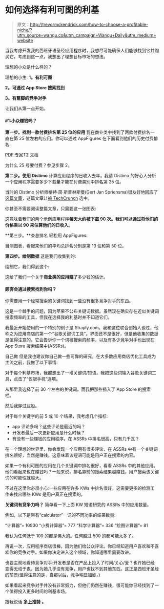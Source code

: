 # 如何选择有利可图的利基

> 原文：<http://trevormckendrick.com/how-to-choose-a-profitable-niche/?utm_source=wanqu.co&utm_campaign=Wanqu+Daily&utm_medium=website>



当我考虑开发我的西班牙语圣经应用程序时，我想尽可能确保人们能够找到它并购买它。考虑到这一点，我想出了理想目标市场的想法。

理想的小众是什么样的？

理想的小生:
**1。有利可图**

**2。可通过 App Store 搜索找到**

**3。有蹩脚的竞争对手**

让我们从第一点开始。

#### **#1:小众赚钱吗？**

**第一步。找到一款付费排名第 25 位的应用**
我在商业类中找到了两款付费排名一直在第 25 位左右的应用。你可以通过 AppFigures 在下面看到他们的历史付费排名:

[PDF 专家](https://itunes.apple.com/us/app/pdf-expert-professional-pdf/id323133888?mt=8)T2 文档





为什么 25 号要付费？参见步骤 2。

**第二步。使用 Distimo**
计算应用程序的日收入去年，我请 Distimo 的好心人分析一个应用程序需要多少下载量才能在付费类别中排名第 25 位。

当时的 Distimo 分析师格特·简·斯普林斯曼(Gert Jan Spriensma)很友好地回应了[这篇文章](http://www.distimo.com/blog/2012_05_quora-answering-series-download-volume-needed-to-hit-top-25-per-category/)，这篇文章让[被 TechCrunch](http://techcrunch.com/2012/05/16/how-many-daily-downloads-does-it-take-to-reach-the-top-of-the-app-store/) 选中。

你甚至不需要阅读整篇文章，只需要这一张图表:



这意味着我们的两个示例应用程序**每天大约被下载 90 次。**我们可以**通过将他们的价格乘以 90 来估算他们的日收入**。



**第三步。**查总排名
轻松用 AppFigures:





目测图表，看起来他们的平均总排名分别是第 13 位和第 50 位。

**第四步。绘制数据**
这是我们收集到的:



绘制它，我们得到这个:



这给了我们一个关于**商业类的应用赚了**多少钱的估计。

#### 顾客会通过搜索找到你吗？

你需要用一个经常搜索的关键词找到一些没有很多竞争对手的东西。

这是一个棘手的问题，因为苹果不公布关键词数据。虽然现在确实存在近似关键词搜索频率的工具，但我在选择我的利基时并不知道它们。

我最近开始使用的一个特别的例子是 Straply.com。我和这位联合创始人谈过，他称之为应用商店的第一个“谷歌关键词工具”。界面还不是很好，但是他收集的数据是值得注意的。它会告诉你一个词被搜索的频率，以及有多少竞争对手也出现在 App Store 搜索结果中(ASSRs)。

自己做
但是我也建议你自己做一些可靠的研究。在大多数应用商店优化工具成为主流之前，我做了以下事情:

对于每个利基市场，我都想出了一堆关键词/短语。我把这些词输入谷歌关键词工具，点击了“仅限手机”选项。

从那里我选择了前 30 个左右的关键词。而我把那些插入了 App Store 的搜索栏。

然后我穿过屁股。

对于每个关键字的前 5 或 10 个结果，我考虑几个指标:

*   app 评论多吗？这些评论是最近的吗？
*   开发者最后一次更新应用是什么时候？
*   有没有一些赚钱的应用程序，在 ASSRs 中排名很高，只有几千瓦？

在一个理想的世界里，你会发现一个应用有很多评论，在 ASSRs 中有一个关键词排名很好，当然是赚钱。这意味着该短语可能是用户正在搜索的内容。

如果一个有利可图的应用在几个关键词中排名很好，看看 ASSRs 中的其他应用。他们看起来也在赚钱吗？一般来说，排名靠前的搜索结果越赚钱，用户搜索该关键词的可能性就越大。

不过在这里你必须小心:一些应用在许多 KWs 中排名很好，这需要更多的检测工作来找出哪些 KWs 是用户真正在搜索的。

**关键词有竞争力吗？**
简单看一下上面 KW 短语研究的 ASSRs 中的应用数量。

例如，以下是带有“calculator”一词的不同功率的结果数量:

“计算器”= 10930
“小费计算器”= 777
“科学计算器”= 336
“绘图计算器”= 81

我认为任何低于 100 的都是伟大的。任何超过 500 的都可能太多了。

再说一次，应用程序商店很棒，因为他们给公众评论。你已经知道用户喜欢和不喜欢你的竞争对手。如果你决定进入这个领域，你知道哪里需要改进。

也要主观地看待竞争对手:开发者是否在产品上投入了时间/关心/爱？也许她已经变得无动于衷，因为她几乎没有竞争，用户也找不到其他东西。这正是西班牙圣经的前景(值得注意的是，自那以后，竞争明显加剧。)

如果看起来竞争对手并没有非常努力，但他们仍然在赚钱，很可能你已经找到了一个值得投入更多时间的利基市场。

跟我说话 [**多上推特**](http://twitter.com/trevmckendrick) **。**

‍

















